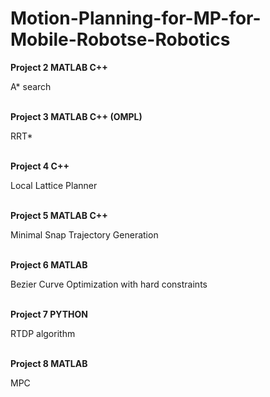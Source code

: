 # Motion-Planning-for-MP-for-Mobile-Robotse-Robotics

**Project 2	MATLAB	C++**

A* search	 
<br/>

	 
**Project 3	MATLAB	C++ (OMPL)**

RRT*	 	 
<br/>


**Project 4	C++**

Local Lattice Planner	 
<br/>


**Project 5	MATLAB	C++**

Minimal Snap Trajectory Generation	
<br/>
 
 
**Project 6	MATLAB**

Bezier Curve Optimization with hard constraints	 
<br/>

	
**Project 7	PYTHON**

RTDP algorithm	 	
<br/>


**Project 8	MATLAB**	

MPC	 	

<br/>
